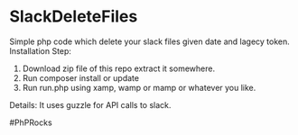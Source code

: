 # SlackDeleteFiles

Simple php code which delete your slack files given date and lagecy token.
Installation Step: 
1) Download zip file of this repo extract it somewhere.
2) Run composer install or update
3) Run run.php using xamp, wamp or mamp or whatever you like.

Details: It uses guzzle for API calls to slack. 

#PhPRocks
